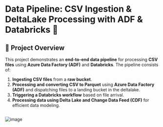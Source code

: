 # Data Pipeline: CSV Ingestion & DeltaLake Processing with ADF & Databricks 🚀

## 📖 Project Overview
This project demonstrates an **end-to-end data pipeline** for processing **CSV files** using **Azure Data Factory (ADF)** and **Databricks**. The pipeline consists of:
1. **Ingesting CSV files** from a **raw bucket**.
2. **Processing and converting CSV to Parquet** using **Azure Data Factory (ADF)** and dispatching files to a landing bucket in the deltalake.
3. **Triggering a Databricks workflow** based on file arrival.
4. **Processing data using Delta Lake and Change Data Feed (CDF)** for efficient data modeling.
##

![image](https://github.com/user-attachments/assets/a980d24d-72b3-46e8-92a8-3b83f12e5348)
